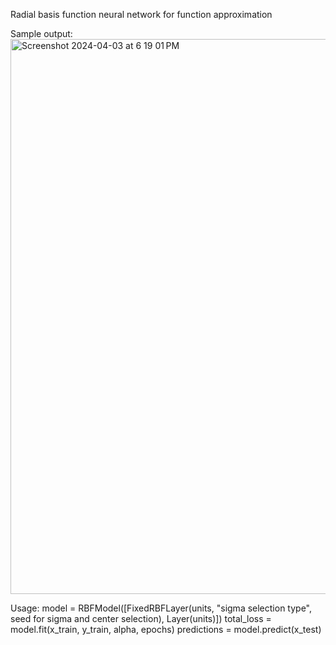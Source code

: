 Radial basis function neural network for function approximation

Sample output:
<img width="888" alt="Screenshot 2024-04-03 at 6 19 01 PM" src="https://github.com/HenryChen4/rbf_neural_net/assets/71111859/77a33c68-2788-4be3-ba38-b3df1c22845f">

Usage:
model = RBFModel([FixedRBFLayer(units, "sigma selection type", seed for sigma and center selection), Layer(units)])
total_loss = model.fit(x_train, y_train, alpha, epochs)
predictions = model.predict(x_test)
